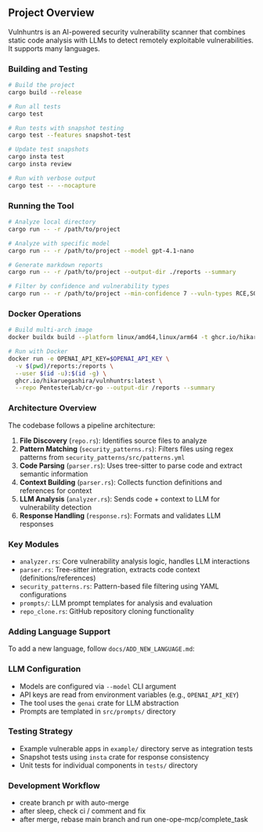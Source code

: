 ## Project Overview

Vulnhuntrs is an AI-powered security vulnerability scanner that combines static code analysis with LLMs to detect remotely exploitable vulnerabilities. It supports many languages.

### Building and Testing
```bash
# Build the project
cargo build --release

# Run all tests
cargo test

# Run tests with snapshot testing
cargo test --features snapshot-test

# Update test snapshots
cargo insta test
cargo insta review

# Run with verbose output
cargo test -- --nocapture
```

### Running the Tool
```bash
# Analyze local directory
cargo run -- -r /path/to/project

# Analyze with specific model
cargo run -- -r /path/to/project --model gpt-4.1-nano

# Generate markdown reports
cargo run -- -r /path/to/project --output-dir ./reports --summary

# Filter by confidence and vulnerability types
cargo run -- -r /path/to/project --min-confidence 7 --vuln-types RCE,SQLI
```

### Docker Operations
```bash
# Build multi-arch image
docker buildx build --platform linux/amd64,linux/arm64 -t ghcr.io/hikaruegashira/vulnhuntrs:latest --push .

# Run with Docker
docker run -e OPENAI_API_KEY=$OPENAI_API_KEY \
  -v $(pwd)/reports:/reports \
  --user $(id -u):$(id -g) \
  ghcr.io/hikaruegashira/vulnhuntrs:latest \
  --repo PentesterLab/cr-go --output-dir /reports --summary
```

### Architecture Overview

The codebase follows a pipeline architecture:

1. **File Discovery** (`repo.rs`): Identifies source files to analyze
2. **Pattern Matching** (`security_patterns.rs`): Filters files using regex patterns from `security_patterns/src/patterns.yml`
3. **Code Parsing** (`parser.rs`): Uses tree-sitter to parse code and extract semantic information
4. **Context Building** (`parser.rs`): Collects function definitions and references for context
5. **LLM Analysis** (`analyzer.rs`): Sends code + context to LLM for vulnerability detection
6. **Response Handling** (`response.rs`): Formats and validates LLM responses

### Key Modules

- `analyzer.rs`: Core vulnerability analysis logic, handles LLM interactions
- `parser.rs`: Tree-sitter integration, extracts code context (definitions/references)
- `security_patterns.rs`: Pattern-based file filtering using YAML configurations
- `prompts/`: LLM prompt templates for analysis and evaluation
- `repo_clone.rs`: GitHub repository cloning functionality

### Adding Language Support

To add a new language, follow `docs/ADD_NEW_LANGUAGE.md`:

### LLM Configuration

- Models are configured via `--model` CLI argument
- API keys are read from environment variables (e.g., `OPENAI_API_KEY`)
- The tool uses the `genai` crate for LLM abstraction
- Prompts are templated in `src/prompts/` directory

### Testing Strategy

- Example vulnerable apps in `example/` directory serve as integration tests
- Snapshot tests using `insta` crate for response consistency
- Unit tests for individual components in `tests/` directory

### Development Workflow

- create branch pr with auto-merge
- after sleep, check ci / comment and fix
- after merge, rebase main branch and run one-ope-mcp/complete_task
